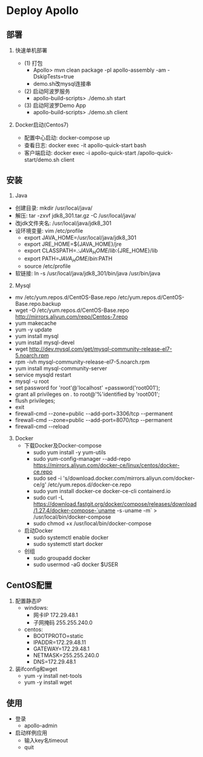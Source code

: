 # Deploy Apollo

## 部署
1. 快速单机部署
    - (1) 打包
      - Apollo> mvn clean package -pl apollo-assembly -am -DskipTests=true
      - demo.sh改mysql连接串
    - (2) 启动阿波罗服务
      - apollo-build-scripts> ./demo.sh start
    - (3) 启动阿波罗Demo App
      - apollo-build-scripts> ./demo.sh client
    
2. Docker启动(Centos7)
      - 配置中心启动: docker-compose up
      - 查看日志: docker exec -it apollo-quick-start bash
      - 客户端启动: docker exec -i apollo-quick-start /apollo-quick-start/demo.sh client
      
## 安装
1. Java
  - 创建目录: mkdir /usr/local/java/
  - 解压: tar -zxvf jdk8_301.tar.gz -C /usr/local/java/
  - 改jdk文件夹名: /usr/local/java/jdk8_301
  - 设环境变量: vim /etc/profile
    - export JAVA_HOME=/usr/local/java/jdk8_301
    - export JRE_HOME=${JAVA_HOME}/jre
    - export CLASSPATH=.:${JAVA_HOME}/lib:${JRE_HOME}/lib
    - export PATH=${JAVA_HOME}/bin:$PATH
    - source /etc/profile
  - 软链接: ln -s /usr/local/java/jdk8_301/bin/java /usr/bin/java
2. Mysql
  - mv /etc/yum.repos.d/CentOS-Base.repo /etc/yum.repos.d/CentOS-Base.repo.backup
  - wget -O /etc/yum.repos.d/CentOS-Base.repo http://mirrors.aliyun.com/repo/Centos-7.repo
  - yum makecache
  - yum -y update
  - yum install mysql
  - yum install mysql-devel
  - wget http://dev.mysql.com/get/mysql-community-release-el7-5.noarch.rpm
  - rpm -ivh mysql-community-release-el7-5.noarch.rpm
  - yum install mysql-community-server
  - service mysqld restart
  - mysql -u root
  - set password for 'root'@'localhost' =password('root001');
  - grant all privileges on *.* to root@'%'identified by 'root001';
  - flush privileges;
  - exit
  - firewall-cmd --zone=public --add-port=3306/tcp --permanent
  - firewall-cmd --zone=public --add-port=8070/tcp --permanent
  - firewall-cmd --reload
3. Docker
   - 下载Docker及Docker-compose
     - sudo yum install -y yum-utils
     - sudo yum-config-manager --add-repo https://mirrors.aliyun.com/docker-ce/linux/centos/docker-ce.repo
     - sudo sed -i 's/download.docker.com/mirrors.aliyun.com\/docker-ce/g' /etc/yum.repos.d/docker-ce.repo
     - sudo yum install docker-ce docker-ce-cli containerd.io
     - sudo curl -L https://download.fastgit.org/docker/compose/releases/download/1.27.4/docker-compose-`uname -s`-`uname -m` > /usr/local/bin/docker-compose
     - sudo chmod +x /usr/local/bin/docker-compose
   - 启动Docker
     - sudo systemctl enable docker
     - sudo systemctl start docker
   - 创组
     - sudo groupadd docker
     - sudo usermod -aG docker $USER
   
## CentOS配置
1. 配置静态IP
   - windows:
     - 网卡IP 172.29.48.1
     - 子网掩码 255.255.240.0
   - centos:
     - BOOTPROTO=static
     - IPADDR=172.29.48.11
     - GATEWAY=172.29.48.1
     - NETMASK=255.255.240.0
     - DNS=172.29.48.1
2. 装ifconfig和wget
   - yum -y install net-tools
   - yum -y install wget
   
## 使用
- 登录
  - apollo-admin
- 启动样例应用
  - 输入key名timeout
  - quit
    